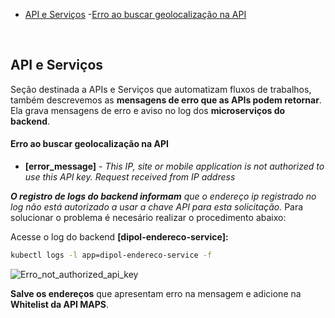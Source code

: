 - [API e Serviços](#api-e-serviços)
    -[Erro ao buscar geolocalização na API](#erro-ao-buscar-geolocalização-na-api)

<br>

## API e Serviços

Seção destinada a APIs e Serviços que automatizam fluxos de trabalhos, também descrevemos as **mensagens de erro que as APIs podem retornar**. Ela grava mensagens de erro e aviso no log dos **microserviços do backend**.


#### Erro ao buscar geolocalização na API



* **[error_message]** - _This IP, site or mobile application is not authorized to use this API key. Request received from IP address_

_**O registro de logs do backend informam** que o endereço ip registrado no log não está autorizado a usar a chave API para esta solicitação._ Para solucionar o problema é necesário realizar o procedimento abaixo:

Acesse o log do backend **[dipol-endereco-service]:**

```bash
kubectl logs -l app=dipol-endereco-service -f

```
![Erro_not_authorized_api_key](/assets/img/erro-ao-buscar-geolocalização-na-api_001.png)

**Salve os endereços** que apresentam erro na mensagem e adicione na **Whitelist da API MAPS**.